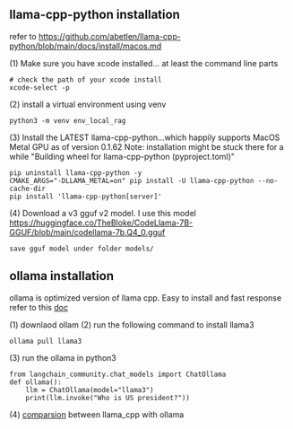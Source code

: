 ## llama-cpp-python installation

refer to https://github.com/abetlen/llama-cpp-python/blob/main/docs/install/macos.md

(1) Make sure you have xcode installed... at least the command line parts

```
# check the path of your xcode install
xcode-select -p
```

(2) install a virtual environment using venv

```
python3 -m venv env_local_rag
```

(3) Install the LATEST llama-cpp-python...which happily supports MacOS Metal GPU as of version 0.1.62
Note: installation might be stuck there for a while "Building wheel for llama-cpp-python (pyproject.toml)"

```
pip uninstall llama-cpp-python -y
CMAKE_ARGS="-DLLAMA_METAL=on" pip install -U llama-cpp-python --no-cache-dir
pip install 'llama-cpp-python[server]'
```

(4) Download a v3 gguf v2 model. I use this model
https://huggingface.co/TheBloke/CodeLlama-7B-GGUF/blob/main/codellama-7b.Q4_0.gguf

```
save gguf model under folder models/
```

## ollama installation

ollama is optimized version of llama cpp. Easy to install and fast response
refer to this [doc](https://github.com/ollama/ollama?tab=readme-ov-file)

(1) downlaod ollam
(2) run the following command to install llama3

```
ollama pull llama3
```

(3) run the ollama in python3

```
from langchain_community.chat_models import ChatOllama
def ollama():
    llm = ChatOllama(model="llama3")
    print(llm.invoke("Who is US president?"))
```

(4) [comparsion](https://picovoice.ai/blog/local-llms-llamacpp-ollama/) between llama_cpp with ollama
